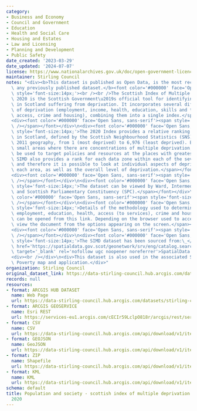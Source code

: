 ```yaml
---
category:
- Business and Economy
- Council and Government
- Education
- Health and Social Care
- Housing and Estates
- Law and Licensing
- Planning and Development
- Public Safety
date_created: '2023-03-29'
date_updated: '2024-07-07'
license: https://www.nationalarchives.gov.uk/doc/open-government-licence/version/3/
maintainer: Stirling Council
notes: "<div><b>This dataset is published as Open Data, is the most recent, and replaces\
  \ any previously published dataset.</b><font color='#000000' face='Open Sans, sans-serif'><span\
  \ style='font-size:14px;'><br /><br />The Scottish Index of Multiple Deprivation\
  \ 2020 is the Scottish Government\u2019s official tool for identifying those places\
  \ in Scotland suffering from deprivation. It incorporates several different aspects\
  \ of deprivation (employment, income, health, education, skills and training, geographic\
  \ access, crime and housing), combining them into a single index.</span></font></div>\n\
  <div><font color='#000000' face='Open Sans, sans-serif'><span style='font-size:14px;'><br\
  \ /></span></font></div>\n<div><font color='#000000' face='Open Sans, sans-serif'><span\
  \ style='font-size:14px;'>The 2020 Index provides a relative ranking for small areas\
  \ in Scotland, defined by the Scottish Neighbourhood Statistics (SNS) Data Zone\
  \ 2011 geography, from 1 (most deprived) to 6,976 (least deprived). By identifying\
  \ small areas where there are concentrations of multiple deprivation, the SIMD can\
  \ be used to target policies and resources at the places with greatest need. The\
  \ SIMD also provides a rank for each data zone within each of the seven domains,\
  \ and therefore it is possible to look at individual aspects of deprivation for\
  \ each area, as well as the overall level of deprivation.</span></font></div>\n\
  <div><font color='#000000' face='Open Sans, sans-serif'><span style='font-size:14px;'><br\
  \ /></span></font></div>\n<div><font color='#000000' face='Open Sans, sans-serif'><span\
  \ style='font-size:14px;'>The dataset can be viewed by Ward, Intermediate Zone (IZ)\
  \ and Scottish Parliamentary Constituency (SPC).</span></font></div>\n<div><font\
  \ color='#000000' face='Open Sans, sans-serif'><span style='font-size:14px;'><br\
  \ /></span></font></div>\n<div><font color='#000000' face='Open Sans, sans-serif'><span\
  \ style='font-size:14px;'>Details of the methodology used to determine the income,\
  \ employment, education, health, access (to services), crime and housing domains\
  \ can be opened from this link. Depending on the browser used to access this dataset,\
  \ view the document from the options appearing on the screen.</span></font></div>\n\
  <div><font color='#000000' face='Open Sans, sans-serif'><span style='font-size:14px;'><br\
  \ /></span></font></div>\n<div><font color='#000000' face='Open Sans, sans-serif'><span\
  \ style='font-size:14px;'>The SIMD dataset has been sourced from:\_</span></font><a\
  \ href='https://spatialdata.gov.scot/geonetwork/srv/eng/catalog.search#/metadata/02866b0b-66e5-46ab-9b1c-d433dc3c2fae'\
  \ target='_blank' rel='nofollow ugc noopener noreferrer'>SpatialData.gov.scot</a></div>\n\
  <div><br /></div>\n<div>This dataset is also used in the associated SIMD and Child\
  \ Poverty map and application.</div>"
organization: Stirling Council
original_dataset_link: https://data-stirling-council.hub.arcgis.com/datasets/stirling-council::population-and-society-scottish-index-of-multiple-deprivation-and-child-poverty-2020
records: null
resources:
- format: ARCGIS HUB DATASET
  name: Web Page
  url: https://data-stirling-council.hub.arcgis.com/datasets/stirling-council::population-and-society-scottish-index-of-multiple-deprivation-and-child-poverty-2020
- format: ARCGIS GEOSERVICE
  name: Esri REST
  url: https://services-eu1.arcgis.com/cECIr59LclpO818r/arcgis/rest/services/population%20and%20society%20-%20scottish%20index%20of%20multiple%20deprivation%20(stirling)/FeatureServer/0
- format: CSV
  name: CSV
  url: https://data-stirling-council.hub.arcgis.com/api/download/v1/items/c14b811acd4145c78f3bdddb1e376d59/csv?layers=0
- format: GEOJSON
  name: GeoJSON
  url: https://data-stirling-council.hub.arcgis.com/api/download/v1/items/c14b811acd4145c78f3bdddb1e376d59/geojson?layers=0
- format: ZIP
  name: Shapefile
  url: https://data-stirling-council.hub.arcgis.com/api/download/v1/items/c14b811acd4145c78f3bdddb1e376d59/shapefile?layers=0
- format: KML
  name: KML
  url: https://data-stirling-council.hub.arcgis.com/api/download/v1/items/c14b811acd4145c78f3bdddb1e376d59/kml?layers=0
schema: default
title: Population and society - scottish index of multiple deprivation and child poverty
  2020
---
```

